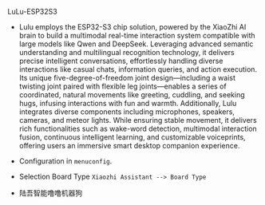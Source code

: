 LuLu-ESP32S3

- Lulu employs the ESP32-S3 chip solution, powered by the XiaoZhi AI brain to build a multimodal real-time interaction system compatible with large models like Qwen and DeepSeek. Leveraging advanced semantic understanding and multilingual recognition technology, it delivers precise intelligent conversations, effortlessly handling diverse interactions like casual chats, information queries, and action execution. Its unique five-degree-of-freedom joint design—including a waist twisting joint paired with flexible leg joints—enables a series of coordinated, natural movements like greeting, cuddling, and seeking hugs, infusing interactions with fun and warmth. Additionally, Lulu integrates diverse components including microphones, speakers, cameras, and meteor lights. While ensuring stable movement, it delivers rich functionalities such as wake-word detection, multimodal interaction fusion, continuous intelligent learning, and customizable voiceprints, offering users an immersive smart desktop companion experience.

- Configuration in `menuconfig`.

- Selection Board Type `Xiaozhi Assistant --> Board Type`

- 陆吾智能噜噜机器狗
